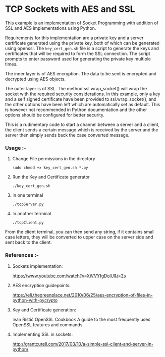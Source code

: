 
# TCP Sockets with AES and SSL

This example is an implementation of Socket Programming with addition of SSL and AES implementations using Python. 

Requirements for this implementation are a private key and a server certificate generated using the private key, both of which can be generated using openssl. The `key_cert_gen.sh` file is a script to generate the keys and certificates that will be required to form the SSL connection. The script prompts to enter password used for generating the private key multiple times.

The inner layer is of AES encryption. The data to be sent is encrypted and decrypted using AES objects.

The outer layer is of SSL. The method ssl.wrap_socket() will wrap the socket with the required security considerations. In this example, only a key and a self signed certificate have been provided to ssl.wrap_socket(), and the other options have been left which are automatically set as default. This is however not recommended in Python documentation and the other options should be configured for better security.

This is a rudimentary code to start a channel between a server and a client, the client sends a certain message which is received by the server and the server then simply sends back the case converted message.

### Usage :-
1. Change File permissions in the directory

	`sudo chmod +x key_cert_gen.sh *.py`

2. Run the Key and Certificate generator

	`./key_cert_gen.sh`

3. In one terminal

	`./tcpServer.py`

4. In another terminal 

	`./tcpClient.py`

From the client terminal, you can then send any string, if it contains small case letters, they will be converted to upper case on the server side and sent back to the client.

### References :-

1. Sockets implementation:

	https://www.youtube.com/watch?v=XiVVYfgDolU&t=2s

2. AES encryption guidepoints:

	https://eli.thegreenplace.net/2010/06/25/aes-encryption-of-files-in-python-with-pycrypto

3. Key and Certificate generation:

	Ivan Ristić OpenSSL Cookbook A guide to the most frequently used OpenSSL features and commands

4. Implementing SSL in sockets:

	http://grantcurell.com/2017/03/10/a-simple-ssl-client-and-server-in-python/

